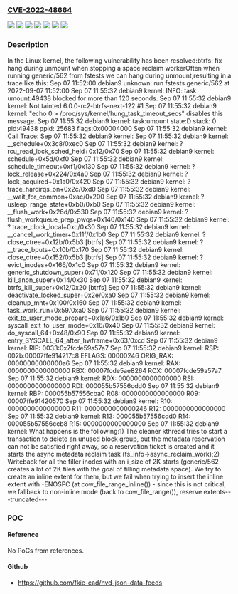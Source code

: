 ### [CVE-2022-48664](https://cve.mitre.org/cgi-bin/cvename.cgi?name=CVE-2022-48664)
![](https://img.shields.io/static/v1?label=Product&message=Linux&color=blue)
![](https://img.shields.io/static/v1?label=Version&message=&color=brightgreen)
![](https://img.shields.io/static/v1?label=Version&message=1ec2bf44c3770b9c3d510b1e78d50cd7fd19e8c5%20&color=brightgreen)
![](https://img.shields.io/static/v1?label=Version&message=4.20%20&color=brightgreen)
![](https://img.shields.io/static/v1?label=Version&message=b4c7c826709b7d882ec9b264d5032e887e6bd720%20&color=brightgreen)
![](https://img.shields.io/static/v1?label=Version&message=d6fd0ae25c6495674dc5a41a8d16bc8e0073276d%20&color=brightgreen)
![](https://img.shields.io/static/v1?label=Vulnerability&message=n%2Fa&color=blue)

### Description

In the Linux kernel, the following vulnerability has been resolved:btrfs: fix hang during unmount when stopping a space reclaim workerOften when running generic/562 from fstests we can hang during unmount,resulting in a trace like this:  Sep 07 11:52:00 debian9 unknown: run fstests generic/562 at 2022-09-07 11:52:00  Sep 07 11:55:32 debian9 kernel: INFO: task umount:49438 blocked for more than 120 seconds.  Sep 07 11:55:32 debian9 kernel:       Not tainted 6.0.0-rc2-btrfs-next-122 #1  Sep 07 11:55:32 debian9 kernel: "echo 0 > /proc/sys/kernel/hung_task_timeout_secs" disables this message.  Sep 07 11:55:32 debian9 kernel: task:umount          state:D stack:    0 pid:49438 ppid: 25683 flags:0x00004000  Sep 07 11:55:32 debian9 kernel: Call Trace:  Sep 07 11:55:32 debian9 kernel:  <TASK>  Sep 07 11:55:32 debian9 kernel:  __schedule+0x3c8/0xec0  Sep 07 11:55:32 debian9 kernel:  ? rcu_read_lock_sched_held+0x12/0x70  Sep 07 11:55:32 debian9 kernel:  schedule+0x5d/0xf0  Sep 07 11:55:32 debian9 kernel:  schedule_timeout+0xf1/0x130  Sep 07 11:55:32 debian9 kernel:  ? lock_release+0x224/0x4a0  Sep 07 11:55:32 debian9 kernel:  ? lock_acquired+0x1a0/0x420  Sep 07 11:55:32 debian9 kernel:  ? trace_hardirqs_on+0x2c/0xd0  Sep 07 11:55:32 debian9 kernel:  __wait_for_common+0xac/0x200  Sep 07 11:55:32 debian9 kernel:  ? usleep_range_state+0xb0/0xb0  Sep 07 11:55:32 debian9 kernel:  __flush_work+0x26d/0x530  Sep 07 11:55:32 debian9 kernel:  ? flush_workqueue_prep_pwqs+0x140/0x140  Sep 07 11:55:32 debian9 kernel:  ? trace_clock_local+0xc/0x30  Sep 07 11:55:32 debian9 kernel:  __cancel_work_timer+0x11f/0x1b0  Sep 07 11:55:32 debian9 kernel:  ? close_ctree+0x12b/0x5b3 [btrfs]  Sep 07 11:55:32 debian9 kernel:  ? __trace_bputs+0x10b/0x170  Sep 07 11:55:32 debian9 kernel:  close_ctree+0x152/0x5b3 [btrfs]  Sep 07 11:55:32 debian9 kernel:  ? evict_inodes+0x166/0x1c0  Sep 07 11:55:32 debian9 kernel:  generic_shutdown_super+0x71/0x120  Sep 07 11:55:32 debian9 kernel:  kill_anon_super+0x14/0x30  Sep 07 11:55:32 debian9 kernel:  btrfs_kill_super+0x12/0x20 [btrfs]  Sep 07 11:55:32 debian9 kernel:  deactivate_locked_super+0x2e/0xa0  Sep 07 11:55:32 debian9 kernel:  cleanup_mnt+0x100/0x160  Sep 07 11:55:32 debian9 kernel:  task_work_run+0x59/0xa0  Sep 07 11:55:32 debian9 kernel:  exit_to_user_mode_prepare+0x1a6/0x1b0  Sep 07 11:55:32 debian9 kernel:  syscall_exit_to_user_mode+0x16/0x40  Sep 07 11:55:32 debian9 kernel:  do_syscall_64+0x48/0x90  Sep 07 11:55:32 debian9 kernel:  entry_SYSCALL_64_after_hwframe+0x63/0xcd  Sep 07 11:55:32 debian9 kernel: RIP: 0033:0x7fcde59a57a7  Sep 07 11:55:32 debian9 kernel: RSP: 002b:00007ffe914217c8 EFLAGS: 00000246 ORIG_RAX: 00000000000000a6  Sep 07 11:55:32 debian9 kernel: RAX: 0000000000000000 RBX: 00007fcde5ae8264 RCX: 00007fcde59a57a7  Sep 07 11:55:32 debian9 kernel: RDX: 0000000000000000 RSI: 0000000000000000 RDI: 000055b57556cdd0  Sep 07 11:55:32 debian9 kernel: RBP: 000055b57556cba0 R08: 0000000000000000 R09: 00007ffe91420570  Sep 07 11:55:32 debian9 kernel: R10: 0000000000000000 R11: 0000000000000246 R12: 0000000000000000  Sep 07 11:55:32 debian9 kernel: R13: 000055b57556cdd0 R14: 000055b57556ccb8 R15: 0000000000000000  Sep 07 11:55:32 debian9 kernel:  </TASK>What happens is the following:1) The cleaner kthread tries to start a transaction to delete an unused   block group, but the metadata reservation can not be satisfied right   away, so a reservation ticket is created and it starts the async   metadata reclaim task (fs_info->async_reclaim_work);2) Writeback for all the filler inodes with an i_size of 2K starts   (generic/562 creates a lot of 2K files with the goal of filling   metadata space). We try to create an inline extent for them, but we   fail when trying to insert the inline extent with -ENOSPC (at   cow_file_range_inline()) - since this is not critical, we fallback   to non-inline mode (back to cow_file_range()), reserve extents---truncated---

### POC

#### Reference
No PoCs from references.

#### Github
- https://github.com/fkie-cad/nvd-json-data-feeds

